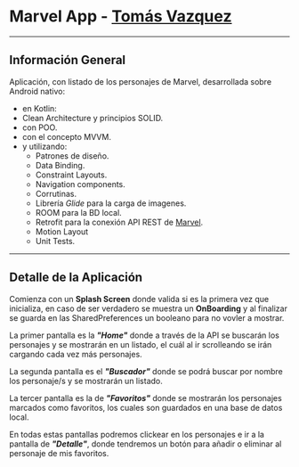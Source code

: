 # **Marvel App - [Tomás Vazquez](https://www.linkwdin.com/in/tomas-vazquez)**
***
## Información General

Aplicación, con listado de los personajes de Marvel, desarrollada sobre Android nativo:
- en Kotlin:
- Clean Architecture y principios SOLID.
- con POO.
- con el concepto MVVM.
- y utilizando:
  - Patrones de diseño.
  - Data Binding.
  - Constraint Layouts.
  - Navigation components.
  - Corrutinas.
  - Librería *Glide* para la carga de imagenes.
  - ROOM para la BD local.
  - Retrofit para la conexión API REST de [Marvel](https://developer.marvel.com/docs).
  - Motion Layout
  - Unit Tests.
***
## Detalle de la Aplicación

Comienza con un **Splash Screen** donde valida si es la primera vez que inicializa, en caso de ser verdadero se muestra un **OnBoarding** y al finalizar se guarda en las SharedPreferences un booleano para no vovler a mostrar.

La primer pantalla es la ***"Home"*** donde a través de la API se buscarán los personajes y se mostrarán en un listado, el cuál al ir scrolleando se irán cargando cada vez más personajes.

La segunda pantalla es el ***"Buscador"*** donde se podrá buscar por nombre los personaje/s y se mostrarán un listado.

La tercer pantalla es la de ***"Favoritos"*** donde se mostrarán los personajes marcados como favoritos, los cuales son guardados en una base de datos local.

En todas estas pantallas podremos clickear en los personajes e ir a la pantalla de ***"Detalle"***, donde tendremos un botón para añadir o eliminar al personaje de mis favoritos.
